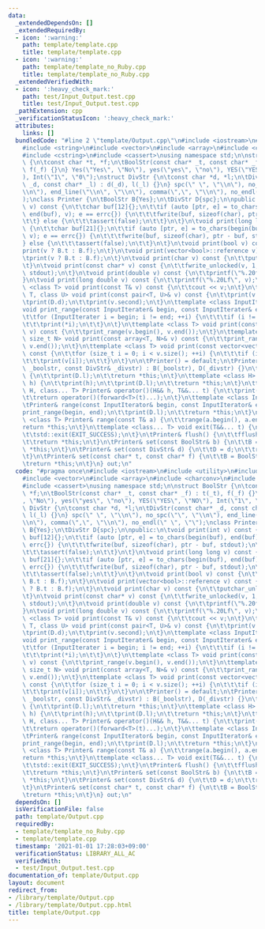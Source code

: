 ```yaml
---
data:
  _extendedDependsOn: []
  _extendedRequiredBy:
  - icon: ':warning:'
    path: template/template.cpp
    title: template/template.cpp
  - icon: ':warning:'
    path: template/template_no_Ruby.cpp
    title: template/template_no_Ruby.cpp
  _extendedVerifiedWith:
  - icon: ':heavy_check_mark:'
    path: test/Input_Output.test.cpp
    title: test/Input_Output.test.cpp
  _pathExtension: cpp
  _verificationStatusIcon: ':heavy_check_mark:'
  attributes:
    links: []
  bundledCode: "#line 2 \"template/Output.cpp\"\n#include <iostream>\n#include <utility>\n\
    #include <string>\n#include <vector>\n#include <array>\n#include <charconv>\n\
    #include <cstring>\n#include <cassert>\nusing namespace std;\n\nstruct BoolStr\
    \ {\n\tconst char *t, *f;\n\tBoolStr(const char* _t, const char* _f) : t(_t),\
    \ f(_f) {}\n} Yes(\"Yes\", \"No\"), yes(\"yes\", \"no\"), YES(\"YES\", \"NO\"\
    ), Int(\"1\", \"0\");\nstruct DivStr {\n\tconst char *d, *l;\n\tDivStr(const char*\
    \ _d, const char* _l) : d(_d), l(_l) {}\n} spc(\" \", \"\\n\"), no_spc(\"\", \"\
    \\n\"), end_line(\"\\n\", \"\\n\"), comma(\",\", \"\\n\"), no_endl(\" \", \"\"\
    );\nclass Printer {\n\tBoolStr B{Yes};\n\tDivStr D{spc};\n\npublic:\n\tvoid print(int\
    \ v) const {\n\t\tchar buf[12]{};\n\t\tif (auto [ptr, e] = to_chars(begin(buf),\
    \ end(buf), v); e == errc{}) {\n\t\t\tfwrite(buf, sizeof(char), ptr - buf, stdout);\n\
    \t\t} else {\n\t\t\tassert(false);\n\t\t}\n\t}\n\tvoid print(long long v) const\
    \ {\n\t\tchar buf[21]{};\n\t\tif (auto [ptr, e] = to_chars(begin(buf), end(buf),\
    \ v); e == errc{}) {\n\t\t\tfwrite(buf, sizeof(char), ptr - buf, stdout);\n\t\t\
    } else {\n\t\t\tassert(false);\n\t\t}\n\t}\n\tvoid print(bool v) const {\n\t\t\
    print(v ? B.t : B.f);\n\t}\n\tvoid print(vector<bool>::reference v) const {\n\t\
    \tprint(v ? B.t : B.f);\n\t}\n\tvoid print(char v) const {\n\t\tputchar_unlocked(v);\n\
    \t}\n\tvoid print(const char* v) const {\n\t\tfwrite_unlocked(v, 1, strlen(v),\
    \ stdout);\n\t}\n\tvoid print(double v) const {\n\t\tprintf(\"%.20f\", v);\n\t\
    }\n\tvoid print(long double v) const {\n\t\tprintf(\"%.20Lf\", v);\n\t}\n\ttemplate\
    \ <class T> void print(const T& v) const {\n\t\tcout << v;\n\t}\n\ttemplate <class\
    \ T, class U> void print(const pair<T, U>& v) const {\n\t\tprint(v.first);\n\t\
    \tprint(D.d);\n\t\tprint(v.second);\n\t}\n\ttemplate <class InputIterater>\n\t\
    void print_range(const InputIterater& begin, const InputIterater& end) const {\n\
    \t\tfor (InputIterater i = begin; i != end; ++i) {\n\t\t\tif (i != begin) print(D.d);\n\
    \t\t\tprint(*i);\n\t\t}\n\t}\n\ttemplate <class T> void print(const vector<T>&\
    \ v) const {\n\t\tprint_range(v.begin(), v.end());\n\t}\n\ttemplate <class T,\
    \ size_t N> void print(const array<T, N>& v) const {\n\t\tprint_range(v.begin(),\
    \ v.end());\n\t}\n\ttemplate <class T> void print(const vector<vector<T>>& v)\
    \ const {\n\t\tfor (size_t i = 0; i < v.size(); ++i) {\n\t\t\tif (i) print(D.l);\n\
    \t\t\tprint(v[i]);\n\t\t}\n\t}\n\n\tPrinter() = default;\n\tPrinter(const BoolStr&\
    \ _boolstr, const DivStr& _divstr) : B(_boolstr), D(_divstr) {}\n\tPrinter& operator()()\
    \ {\n\t\tprint(D.l);\n\t\treturn *this;\n\t}\n\ttemplate <class H> Printer& operator()(H&&\
    \ h) {\n\t\tprint(h);\n\t\tprint(D.l);\n\t\treturn *this;\n\t}\n\ttemplate <class\
    \ H, class... T> Printer& operator()(H&& h, T&&... t) {\n\t\tprint(h);\n\t\tprint(D.d);\n\
    \t\treturn operator()(forward<T>(t)...);\n\t}\n\ttemplate <class InputIterator>\n\
    \tPrinter& range(const InputIterator& begin, const InputIterator& end) {\n\t\t\
    print_range(begin, end);\n\t\tprint(D.l);\n\t\treturn *this;\n\t}\n\ttemplate\
    \ <class T> Printer& range(const T& a) {\n\t\trange(a.begin(), a.end());\n\t\t\
    return *this;\n\t}\n\ttemplate <class... T> void exit(T&&... t) {\n\t\toperator()(forward<T>(t)...);\n\
    \t\tstd::exit(EXIT_SUCCESS);\n\t}\n\tPrinter& flush() {\n\t\tfflush_unlocked(stdout);\n\
    \t\treturn *this;\n\t}\n\tPrinter& set(const BoolStr& b) {\n\t\tB = b;\n\t\treturn\
    \ *this;\n\t}\n\tPrinter& set(const DivStr& d) {\n\t\tD = d;\n\t\treturn *this;\n\
    \t}\n\tPrinter& set(const char* t, const char* f) {\n\t\tB = BoolStr(t, f);\n\t\
    \treturn *this;\n\t}\n} out;\n"
  code: "#pragma once\n#include <iostream>\n#include <utility>\n#include <string>\n\
    #include <vector>\n#include <array>\n#include <charconv>\n#include <cstring>\n\
    #include <cassert>\nusing namespace std;\n\nstruct BoolStr {\n\tconst char *t,\
    \ *f;\n\tBoolStr(const char* _t, const char* _f) : t(_t), f(_f) {}\n} Yes(\"Yes\"\
    , \"No\"), yes(\"yes\", \"no\"), YES(\"YES\", \"NO\"), Int(\"1\", \"0\");\nstruct\
    \ DivStr {\n\tconst char *d, *l;\n\tDivStr(const char* _d, const char* _l) : d(_d),\
    \ l(_l) {}\n} spc(\" \", \"\\n\"), no_spc(\"\", \"\\n\"), end_line(\"\\n\", \"\
    \\n\"), comma(\",\", \"\\n\"), no_endl(\" \", \"\");\nclass Printer {\n\tBoolStr\
    \ B{Yes};\n\tDivStr D{spc};\n\npublic:\n\tvoid print(int v) const {\n\t\tchar\
    \ buf[12]{};\n\t\tif (auto [ptr, e] = to_chars(begin(buf), end(buf), v); e ==\
    \ errc{}) {\n\t\t\tfwrite(buf, sizeof(char), ptr - buf, stdout);\n\t\t} else {\n\
    \t\t\tassert(false);\n\t\t}\n\t}\n\tvoid print(long long v) const {\n\t\tchar\
    \ buf[21]{};\n\t\tif (auto [ptr, e] = to_chars(begin(buf), end(buf), v); e ==\
    \ errc{}) {\n\t\t\tfwrite(buf, sizeof(char), ptr - buf, stdout);\n\t\t} else {\n\
    \t\t\tassert(false);\n\t\t}\n\t}\n\tvoid print(bool v) const {\n\t\tprint(v ?\
    \ B.t : B.f);\n\t}\n\tvoid print(vector<bool>::reference v) const {\n\t\tprint(v\
    \ ? B.t : B.f);\n\t}\n\tvoid print(char v) const {\n\t\tputchar_unlocked(v);\n\
    \t}\n\tvoid print(const char* v) const {\n\t\tfwrite_unlocked(v, 1, strlen(v),\
    \ stdout);\n\t}\n\tvoid print(double v) const {\n\t\tprintf(\"%.20f\", v);\n\t\
    }\n\tvoid print(long double v) const {\n\t\tprintf(\"%.20Lf\", v);\n\t}\n\ttemplate\
    \ <class T> void print(const T& v) const {\n\t\tcout << v;\n\t}\n\ttemplate <class\
    \ T, class U> void print(const pair<T, U>& v) const {\n\t\tprint(v.first);\n\t\
    \tprint(D.d);\n\t\tprint(v.second);\n\t}\n\ttemplate <class InputIterater>\n\t\
    void print_range(const InputIterater& begin, const InputIterater& end) const {\n\
    \t\tfor (InputIterater i = begin; i != end; ++i) {\n\t\t\tif (i != begin) print(D.d);\n\
    \t\t\tprint(*i);\n\t\t}\n\t}\n\ttemplate <class T> void print(const vector<T>&\
    \ v) const {\n\t\tprint_range(v.begin(), v.end());\n\t}\n\ttemplate <class T,\
    \ size_t N> void print(const array<T, N>& v) const {\n\t\tprint_range(v.begin(),\
    \ v.end());\n\t}\n\ttemplate <class T> void print(const vector<vector<T>>& v)\
    \ const {\n\t\tfor (size_t i = 0; i < v.size(); ++i) {\n\t\t\tif (i) print(D.l);\n\
    \t\t\tprint(v[i]);\n\t\t}\n\t}\n\n\tPrinter() = default;\n\tPrinter(const BoolStr&\
    \ _boolstr, const DivStr& _divstr) : B(_boolstr), D(_divstr) {}\n\tPrinter& operator()()\
    \ {\n\t\tprint(D.l);\n\t\treturn *this;\n\t}\n\ttemplate <class H> Printer& operator()(H&&\
    \ h) {\n\t\tprint(h);\n\t\tprint(D.l);\n\t\treturn *this;\n\t}\n\ttemplate <class\
    \ H, class... T> Printer& operator()(H&& h, T&&... t) {\n\t\tprint(h);\n\t\tprint(D.d);\n\
    \t\treturn operator()(forward<T>(t)...);\n\t}\n\ttemplate <class InputIterator>\n\
    \tPrinter& range(const InputIterator& begin, const InputIterator& end) {\n\t\t\
    print_range(begin, end);\n\t\tprint(D.l);\n\t\treturn *this;\n\t}\n\ttemplate\
    \ <class T> Printer& range(const T& a) {\n\t\trange(a.begin(), a.end());\n\t\t\
    return *this;\n\t}\n\ttemplate <class... T> void exit(T&&... t) {\n\t\toperator()(forward<T>(t)...);\n\
    \t\tstd::exit(EXIT_SUCCESS);\n\t}\n\tPrinter& flush() {\n\t\tfflush_unlocked(stdout);\n\
    \t\treturn *this;\n\t}\n\tPrinter& set(const BoolStr& b) {\n\t\tB = b;\n\t\treturn\
    \ *this;\n\t}\n\tPrinter& set(const DivStr& d) {\n\t\tD = d;\n\t\treturn *this;\n\
    \t}\n\tPrinter& set(const char* t, const char* f) {\n\t\tB = BoolStr(t, f);\n\t\
    \treturn *this;\n\t}\n} out;\n"
  dependsOn: []
  isVerificationFile: false
  path: template/Output.cpp
  requiredBy:
  - template/template_no_Ruby.cpp
  - template/template.cpp
  timestamp: '2021-01-01 17:28:03+09:00'
  verificationStatus: LIBRARY_ALL_AC
  verifiedWith:
  - test/Input_Output.test.cpp
documentation_of: template/Output.cpp
layout: document
redirect_from:
- /library/template/Output.cpp
- /library/template/Output.cpp.html
title: template/Output.cpp
---
```

